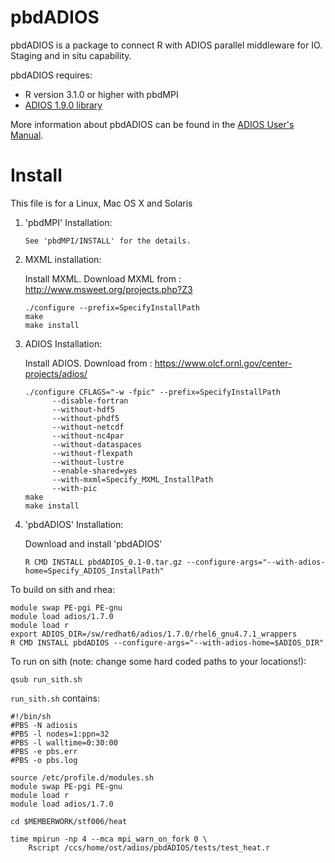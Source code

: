 # pbdADIOS

pbdADIOS is a package to connect R with ADIOS parallel middleware 
for IO. Staging and in situ capability.

pbdADIOS requires:
  * R version 3.1.0 or higher with pbdMPI
  * [ADIOS 1.9.0 library](https://www.olcf.ornl.gov/center-projects/adios/)

More information about pbdADIOS can be found in the
[ADIOS User's Manual](http://users.nccs.gov/~pnorbert/ADIOS-UsersManual-1.7.0.pdf).

# Install
This file is for a Linux, Mac OS X and Solaris 

1. 'pbdMPI' Installation:
    ```
    See 'pbdMPI/INSTALL' for the details.
    ```

2.  MXML installation:

    Install MXML. Download MXML from : http://www.msweet.org/projects.php?Z3
    ```
    ./configure --prefix=SpecifyInstallPath  
    make
    make install 
    ```

3. ADIOS  Installation:

    Install ADIOS. Download from : https://www.olcf.ornl.gov/center-projects/adios/
    ```
    ./configure CFLAGS="-w -fpic" --prefix=SpecifyInstallPath  
          --disable-fortran
          --without-hdf5
          --without-phdf5
          --without-netcdf
          --without-nc4par
          --without-dataspaces 
          --without-flexpath
          --without-lustre 
          --enable-shared=yes 
          --with-mxml=Specify_MXML_InstallPath 
          --with-pic
    make
    make install
    ```

4. 'pbdADIOS' Installation: 

    Download and install 'pbdADIOS'
    ```
    R CMD INSTALL pbdADIOS_0.1-0.tar.gz --configure-args="--with-adios-home=Specify_ADIOS_InstallPath"
    ```

To build on sith and rhea:

```
module swap PE-pgi PE-gnu
module load adios/1.7.0
module load r
export ADIOS_DIR=/sw/redhat6/adios/1.7.0/rhel6_gnu4.7.1_wrappers
R CMD INSTALL pbdADIOS --configure-args="--with-adios-home=$ADIOS_DIR"
```

To run on sith (note: change some hard coded paths to your locations!):

```
qsub run_sith.sh
```

`run_sith.sh` contains:

```
#!/bin/sh
#PBS -N adiosis
#PBS -l nodes=1:ppn=32
#PBS -l walltime=0:30:00
#PBS -e pbs.err
#PBS -o pbs.log

source /etc/profile.d/modules.sh
module swap PE-pgi PE-gnu
module load r
module load adios/1.7.0

cd $MEMBERWORK/stf006/heat

time mpirun -np 4 --mca mpi_warn_on_fork 0 \
    Rscript /ccs/home/ost/adios/pbdADIOS/tests/test_heat.r
```